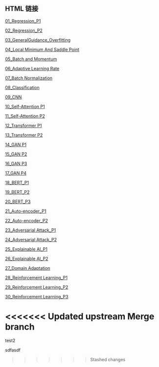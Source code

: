 ## HTML 链接

[01_Regression_P1](https://unclestrong.github.io/DeepLearning_LHY21_Notes/Notes_html/01_Regression_P1.html)

[02_Regression_P2](https://unclestrong.github.io/DeepLearning_LHY21_Notes/Notes_html/02_Regression_P2.html)

[03_GeneralGuidance_Overfitting](https://unclestrong.github.io/DeepLearning_LHY21_Notes/Notes_html/03_General%20Guidance.html)

[04_Local Minimum And Saddle Point](https://unclestrong.github.io/DeepLearning_LHY21_Notes/Notes_html/04_Local%20Minimum%20And%20Saddle%20Point.html)

[05_Batch and Momentum](https://unclestrong.github.io/DeepLearning_LHY21_Notes/Notes_html/05_Batch%20and%20Momentum.html)

[06_Adaptive Learning Rate](https://unclestrong.github.io/DeepLearning_LHY21_Notes/Notes_html/06_Adaptive%20Learning%20Rate.html)

[07_Batch Normalization](https://unclestrong.github.io/DeepLearning_LHY21_Notes/Notes_html/07_Batch%20Normalization.html)

[08_Classification](https://unclestrong.github.io/DeepLearning_LHY21_Notes/Notes_html/08_Classification.html)

[09_CNN](https://unclestrong.github.io/DeepLearning_LHY21_Notes/Notes_html/09_CNN.html)

[10_Self-Attention P1](https://unclestrong.github.io/DeepLearning_LHY21_Notes/Notes_html/10_Self-attention_P1.html)

[11_Self-Attention P2](https://unclestrong.github.io/DeepLearning_LHY21_Notes/Notes_html/11_Self-attention_P2.html)

[12_Transformer P1](https://unclestrong.github.io/DeepLearning_LHY21_Notes/Notes_html/12_Transformer_P1.html)

[13_Transformer P2](https://unclestrong.github.io/DeepLearning_LHY21_Notes/Notes_html/13_Transformer_P2.html)

[14_GAN P1](https://unclestrong.github.io/DeepLearning_LHY21_Notes/Notes_html/14_GAN_P1.html)

[15_GAN P2](https://unclestrong.github.io/DeepLearning_LHY21_Notes/Notes_html/15_GAN_P2.html)

[16_GAN P3](https://unclestrong.github.io/DeepLearning_LHY21_Notes/Notes_html/16_GAN_P3.html)

[17_GAN P4](https://unclestrong.github.io/DeepLearning_LHY21_Notes/Notes_html/17_GAN_P4.html)

[18_BERT_P1](https://unclestrong.github.io/DeepLearning_LHY21_Notes/Notes_html/18_BERT_P1.html)

[19_BERT_P2](https://unclestrong.github.io/DeepLearning_LHY21_Notes/Notes_html/19_BERT_P2.html)

[20_BERT_P3](https://unclestrong.github.io/DeepLearning_LHY21_Notes/Notes_html/20_BERT_P3.html)

[21_Auto-encoder_P1](https://unclestrong.github.io/DeepLearning_LHY21_Notes/Notes_html/21_Auto-encoder_P1.html)

[22_Auto-encoder_P2](https://unclestrong.github.io/DeepLearning_LHY21_Notes/Notes_html/22_Auto-encoder_P2.html)

[23_Adversarial Attack_P1](https://unclestrong.github.io/DeepLearning_LHY21_Notes/Notes_html/23_Adversarial%20Attack_P1.html)

[24_Adversarial Attack_P2](https://unclestrong.github.io/DeepLearning_LHY21_Notes/Notes_html/24_Adversarial%20Attack_P2.html)

[25_Explainable AI_P1](https://unclestrong.github.io/DeepLearning_LHY21_Notes/Notes_html/25_Explainable%20AI_P1.html)

[26_Explainable AI_P2](https://unclestrong.github.io/DeepLearning_LHY21_Notes/Notes_html/26_Explainable%20AI_P2.html)

[27_Domain Adaptation](https://unclestrong.github.io/DeepLearning_LHY21_Notes/Notes_html/27_Domain%20Adaptation.html)

[28_Reinforcement Learning_P1](https://unclestrong.github.io/DeepLearning_LHY21_Notes/Notes_html/28_Reinforcement%20Learning_P1.html)

[29_Reinforcement Learning_P2](https://unclestrong.github.io/DeepLearning_LHY21_Notes/Notes_html/29_Reinforcement%20Learning_P2.html)

[30_Reinforcement Learning_P3](https://unclestrong.github.io/DeepLearning_LHY21_Notes/Notes_html/30_Reinforcement%20Learning_P3.html)

<<<<<<< Updated upstream
Merge branch 
=======
test2

sdfasdf
>>>>>>> Stashed changes
